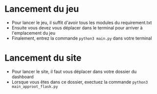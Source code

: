 # Lancement du jeu

- Pour lancer le jeu, il suffit d'avoir tous les modules du requirement.txt
- Ensuite vous devez vous déplacer dans le terminal pour arriver à l'emplacement du jeu
- Finalement, entrez la commande `python3 main.py` dans votre terminal

# Lancement du site

- Pour lancer le site, il faut vous déplacer dans votre dossier du dashboard
- Lorsque vous êtes dans ce dossier, exectuez la commande `python3 main_approot_flask.py`
